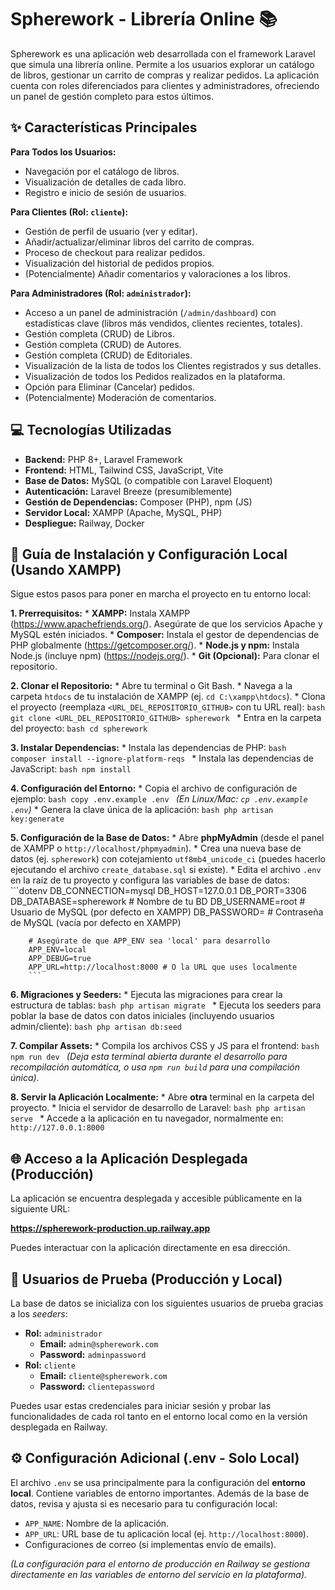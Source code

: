 # Spherework - Librería Online 📚

Spherework es una aplicación web desarrollada con el framework Laravel que simula una librería online. Permite a los usuarios explorar un catálogo de libros, gestionar un carrito de compras y realizar pedidos. La aplicación cuenta con roles diferenciados para clientes y administradores, ofreciendo un panel de gestión completo para estos últimos.

## ✨ Características Principales

**Para Todos los Usuarios:**
*   Navegación por el catálogo de libros.
*   Visualización de detalles de cada libro.
*   Registro e inicio de sesión de usuarios.

**Para Clientes (Rol: `cliente`):**
*   Gestión de perfil de usuario (ver y editar).
*   Añadir/actualizar/eliminar libros del carrito de compras.
*   Proceso de checkout para realizar pedidos.
*   Visualización del historial de pedidos propios.
*   (Potencialmente) Añadir comentarios y valoraciones a los libros.

**Para Administradores (Rol: `administrador`):**
*   Acceso a un panel de administración (`/admin/dashboard`) con estadísticas clave (libros más vendidos, clientes recientes, totales).
*   Gestión completa (CRUD) de Libros.
*   Gestión completa (CRUD) de Autores.
*   Gestión completa (CRUD) de Editoriales.
*   Visualización de la lista de todos los Clientes registrados y sus detalles.
*   Visualización de todos los Pedidos realizados en la plataforma.
*   Opción para Eliminar (Cancelar) pedidos.
*   (Potencialmente) Moderación de comentarios.

## 💻 Tecnologías Utilizadas

*   **Backend:** PHP 8+, Laravel Framework
*   **Frontend:** HTML, Tailwind CSS, JavaScript, Vite
*   **Base de Datos:** MySQL (o compatible con Laravel Eloquent)
*   **Autenticación:** Laravel Breeze (presumiblemente)
*   **Gestión de Dependencias:** Composer (PHP), npm (JS)
*   **Servidor Local:** XAMPP (Apache, MySQL, PHP)
*   **Despliegue:** Railway, Docker

## 🚀 Guía de Instalación y Configuración Local (Usando XAMPP)

Sigue estos pasos para poner en marcha el proyecto en tu entorno local:

**1. Prerrequisitos:**
    *   **XAMPP:** Instala XAMPP (https://www.apachefriends.org/). Asegúrate de que los servicios Apache y MySQL estén iniciados.
    *   **Composer:** Instala el gestor de dependencias de PHP globalmente (https://getcomposer.org/).
    *   **Node.js y npm:** Instala Node.js (incluye npm) (https://nodejs.org/).
    *   **Git (Opcional):** Para clonar el repositorio.

**2. Clonar el Repositorio:**
    *   Abre tu terminal o Git Bash.
    *   Navega a la carpeta `htdocs` de tu instalación de XAMPP (ej. `cd C:\xampp\htdocs`).
    *   Clona el proyecto (reemplaza `<URL_DEL_REPOSITORIO_GITHUB>` con tu URL real):
        ```bash
        git clone <URL_DEL_REPOSITORIO_GITHUB> spherework
        ```
    *   Entra en la carpeta del proyecto:
        ```bash
        cd spherework
        ```

**3. Instalar Dependencias:**
    *   Instala las dependencias de PHP:
        ```bash
        composer install --ignore-platform-reqs
        ```
    *   Instala las dependencias de JavaScript:
        ```bash
        npm install
        ```

**4. Configuración del Entorno:**
    *   Copia el archivo de configuración de ejemplo:
        ```bash
        copy .env.example .env
        ```
        *(En Linux/Mac: `cp .env.example .env`)*
    *   Genera la clave única de la aplicación:
        ```bash
        php artisan key:generate
        ```

**5. Configuración de la Base de Datos:**
    *   Abre **phpMyAdmin** (desde el panel de XAMPP o `http://localhost/phpmyadmin`).
    *   Crea una nueva base de datos (ej. `spherework`) con cotejamiento `utf8mb4_unicode_ci` (puedes hacerlo ejecutando el archivo `create_database.sql` si existe).
    *   Edita el archivo `.env` en la raíz de tu proyecto y configura las variables de base de datos:
        ```dotenv
        DB_CONNECTION=mysql
        DB_HOST=127.0.0.1
        DB_PORT=3306
        DB_DATABASE=spherework  # Nombre de tu BD
        DB_USERNAME=root        # Usuario de MySQL (por defecto en XAMPP)
        DB_PASSWORD=            # Contraseña de MySQL (vacía por defecto en XAMPP)

        # Asegúrate de que APP_ENV sea 'local' para desarrollo
        APP_ENV=local
        APP_DEBUG=true
        APP_URL=http://localhost:8000 # O la URL que uses localmente
        ```

**6. Migraciones y Seeders:**
    *   Ejecuta las migraciones para crear la estructura de tablas:
        ```bash
        php artisan migrate
        ```
    *   Ejecuta los seeders para poblar la base de datos con datos iniciales (incluyendo usuarios admin/cliente):
        ```bash
        php artisan db:seed
        ```

**7. Compilar Assets:**
    *   Compila los archivos CSS y JS para el frontend:
        ```bash
        npm run dev
        ```
        *(Deja esta terminal abierta durante el desarrollo para recompilación automática, o usa `npm run build` para una compilación única).*

**8. Servir la Aplicación Localmente:**
    *   Abre **otra** terminal en la carpeta del proyecto.
    *   Inicia el servidor de desarrollo de Laravel:
        ```bash
        php artisan serve
        ```
    *   Accede a la aplicación en tu navegador, normalmente en: `http://127.0.0.1:8000`

## 🌐 Acceso a la Aplicación Desplegada (Producción)

La aplicación se encuentra desplegada y accesible públicamente en la siguiente URL:

**https://spherework-production.up.railway.app**

Puedes interactuar con la aplicación directamente en esa dirección.

## 👤 Usuarios de Prueba (Producción y Local)

La base de datos se inicializa con los siguientes usuarios de prueba gracias a los *seeders*:

*   **Rol:** `administrador`
    *   **Email:** `admin@spherework.com`
    *   **Password:** `adminpassword`
*   **Rol:** `cliente`
    *   **Email:** `cliente@spherework.com`
    *   **Password:** `clientepassword`

Puedes usar estas credenciales para iniciar sesión y probar las funcionalidades de cada rol tanto en el entorno local como en la versión desplegada en Railway.

## ⚙️ Configuración Adicional (.env - Solo Local)

El archivo `.env` se usa principalmente para la configuración del **entorno local**. Contiene variables de entorno importantes. Además de la base de datos, revisa y ajusta si es necesario para tu configuración local:
*   `APP_NAME`: Nombre de la aplicación.
*   `APP_URL`: URL base de tu aplicación local (ej. `http://localhost:8000`).
*   Configuraciones de correo (si implementas envío de emails).

*(La configuración para el entorno de producción en Railway se gestiona directamente en las variables de entorno del servicio en la plataforma).*
